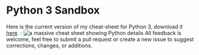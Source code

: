 # Python 3 Sandbox
Here is the current version of my cheat-sheet for Python 3, download it [here](https://drive.google.com/file/d/1l2QqzHdfAmrQxy3aPAzy6UsL8Ol36hHZ/view?usp=sharing).&nbsp;:
![a massive cheat sheet showing Python details](https://i.imgur.com/jlPzb17.jpg)
All feedback is welcome, feel free to submit a pull request or create a new issue to suggest corrections, changes, or additions. &nbsp;
